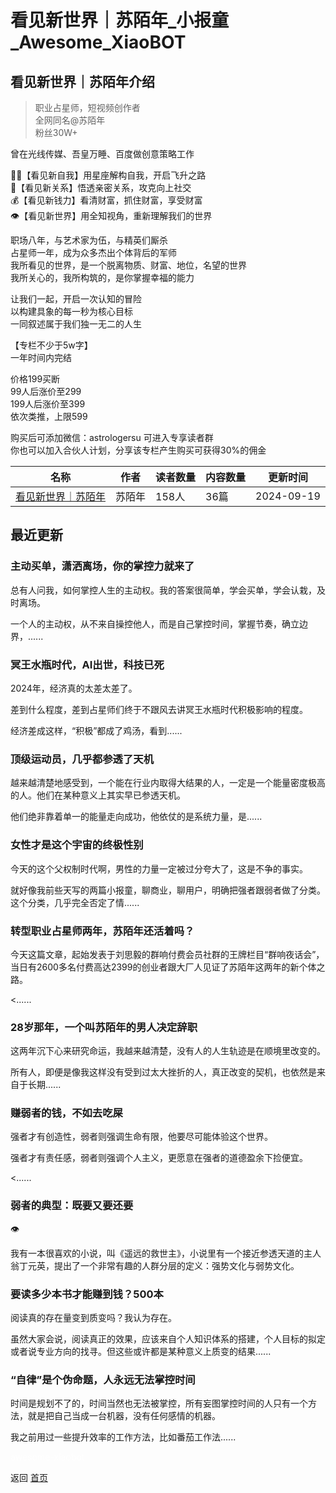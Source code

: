 # 看见新世界｜苏陌年_小报童_Awesome_XiaoBOT

## 看见新世界｜苏陌年介绍
> 职业占星师，短视频创作者    
全网同名@苏陌年    
粉丝30W+    
    
曾在光线传媒、吾皇万睡、百度做创意策略工作    
    
👦🏻【看见新自我】用星座解构自我，开启飞升之路    
🔗【看见新关系】悟透亲密关系，攻克向上社交    
💰【看见新钱力】看清财富，抓住财富，享受财富    
👁【看见新世界】用全知视角，重新理解我们的世界    
    
职场八年，与艺术家为伍，与精英们厮杀    
占星师一年，成为众多杰出个体背后的军师    
我所看见的世界，是一个脱离物质、财富、地位，名望的世界    
我所关心的，我所构筑的，是你掌握幸福的能力    
    
让我们一起，开启一次认知的冒险    
以构建具象的每一秒为核心目标    
一同叙述属于我们独一无二的人生    
    
    
【专栏不少于5w字】    
一年时间内完结    
    
价格199买断    
99人后涨价至299    
199人后涨价至399    
依次类推，上限599    
    
购买后可添加微信：astrologersu 可进入专享读者群    
你也可以加入合伙人计划，分享该专栏产生购买可获得30%的佣金  
  


|名称|作者|读者数量|内容数量|更新时间|
|---|---|---|---|---|
|[看见新世界｜苏陌年](https://xiaobot.net/p/smarsworld?refer=0b133df9-27dc-423b-8101-639049001c13)|苏陌年|158人|36篇|2024-09-19|

## 最近更新
### 主动买单，潇洒离场，你的掌控力就来了

总有人问我，如何掌控人生的主动权。我的答案很简单，学会买单，学会认栽，及时离场。

一个人的主动权，从不来自操控他人，而是自己掌控时间，掌握节奏，确立边界，......

### 冥王水瓶时代，AI出世，科技已死

2024年，经济真的太差太差了。

差到什么程度，差到占星师们终于不跟风去讲冥王水瓶时代积极影响的程度。

经济差成这样，“积极”都成了鸡汤，看到......

### 顶级运动员，几乎都参透了天机

越来越清楚地感受到，一个能在行业内取得大结果的人，一定是一个能量密度极高的人。他们在某种意义上其实早已参透天机。

他们绝非靠着单一的能量走向成功，他依仗的是系统力量，是......

### 女性才是这个宇宙的终极性别

今天的这个父权制时代啊，男性的力量一定被过分夸大了，这是不争的事实。

就好像我前些天写的两篇小报童，聊商业，聊用户，明确把强者跟弱者做了分类。这个分类，几乎完全否定了情......

### 转型职业占星师两年，苏陌年还活着吗？

今天这篇文章，起始发表于刘思毅的群响付费会员社群的王牌栏目“群响夜话会”，当日有2600多名付费高达2399的创业者跟大厂人见证了苏陌年这两年的新个体之路。

<......

### 28岁那年，一个叫苏陌年的男人决定辞职

这两年沉下心来研究命运，我越来越清楚，没有人的人生轨迹是在顺境里改变的。

所有人，即便是像我这样没有受到过太大挫折的人，真正改变的契机，也依然是来自于长期......

### 赚弱者的钱，不如去吃屎

强者才有创造性，弱者则强调生命有限，他要尽可能体验这个世界。

强者才有责任感，弱者则强调个人主义，更愿意在强者的道德盈余下捡便宜。

<......

### 弱者的典型：既要又要还要

👁

我有一本很喜欢的小说，叫《遥远的救世主》，小说里有一个接近参透天道的主人翁丁元英，提出了一个非常有趣的人群分层的定义：强势文化与弱势文化。

### 要读多少本书才能赚到钱？500本

阅读真的存在量变到质变吗？我认为存在。

虽然大家会说，阅读真正的效果，应该来自个人知识体系的搭建，个人目标的拟定或者说专业方向的找寻。但这些或许都是某种意义上质变的结果......

### “自律”是个伪命题，人永远无法掌控时间

时间是规划不了的，时间当然也无法被掌控，所有妄图掌控时间的人只有一个方法，就是把自己当成一台机器，没有任何感情的机器。

我之前用过一些提升效率的工作方法，比如番茄工作法......


<a href="https://github.com/Reno9527/awesome-xiaobot" style="color: white; text-decoration: none;">awesome-xiaobot</a>

返回 [首页](../README.md)
